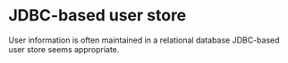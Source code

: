 # JDBC-based user store
User information is often maintained in a relational database
JDBC-based user store seems appropriate.